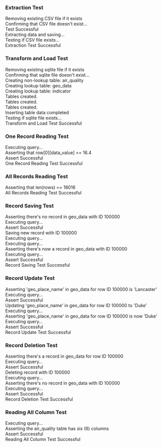 ### Extraction Test ### 

Removing existing CSV file if it exists <br />
Confirming that CSV file doesn't exist... <br />
Test Successful <br />
Extracting data and saving... <br />
Testing if CSV file exists... <br />
Extraction Test Successful


### Transform and Load Test ### 

Removing existing sqlite file if it exists <br />
Confirming that sqlite file doesn't exist... <br />
Creating non-lookup table: air_quality <br />
Creating lookup table: geo_data <br />
Creating lookup table: indicator <br />
Tables created. <br />
Tables created. <br />
Tables created. <br />
Inserting table data completed <br />
Testing if sqlite file exists... <br />
Transform and Load Test Successful


### One Record Reading Test ### 

Executing query... <br />
Asserting that row[0][data_value] == 16.4 <br />
Assert Successful <br />
One Record Reading Test Successful


### All Records Reading Test ### 

Asserting that len(rows) == 18016 <br />
All Records Reading Test Successful


### Record Saving Test ### 

Asserting there's no record in geo_data with ID 100000 <br />
Executing query... <br />
Assert Successful <br />
Saving new record with ID 100000 <br />
Executing query... <br />
Executing query... <br />
Asserting there's now a record in geo_data with ID 100000 <br />
Executing query... <br />
Assert Successful <br />
Record Saving Test Successful


### Record Update Test ### 

Asserting 'geo_place_name' in geo_data for row ID 100000 is 'Lancaster' <br />
Executing query... <br />
Assert Successful <br />
Updating 'geo_place_name' in geo_data for row ID 100000 to 'Duke' <br />
Executing query... <br />
Asserting 'geo_place_name' in geo_data for row ID 100000 is now 'Duke' <br />
Executing query... <br />
Assert Successful <br />
Record Update Test Successful


### Record Deletion Test ### 

Asserting there's a record in geo_data for row ID 100000 <br />
Executing query... <br />
Assert Successful <br />
Deleting record with ID 100000 <br />
Executing query... <br />
Asserting there's no record in geo_data with ID 100000 <br />
Executing query... <br />
Assert Successful <br />
Record Deletion Test Successful


### Reading All Column Test ### 

Executing query... <br />
Asserting the air_quality table has six (6) columns <br />
Assert Successful <br />
Reading All Column Test Successful


